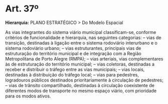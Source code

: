 # Art. 37º

**Hierarquia:** PLANO ESTRATÉGICO > Do Modelo Espacial

As vias integrantes do sistema viário municipal classificam-se, conforme critérios de funcionalidade e hierarquia, nas seguintes categorias:
– vias de transição, destinadas à ligação entre o sistema rodoviário interurbano e o sistema rodoviário urbano;
– vias estruturantes, principais vias de estruturação do território municipal e de integração com a Região Metropolitana de Porto Alegre (RMPA);
– vias arteriais, vias complementares às de estruturação do território municipal;
– vias coletoras, destinadas a receber e distribuir o tráfego entre as vias municipais;
– vias locais, destinadas à distribuição do tráfego local;
– vias para pedestres, logradouros públicos destinados prioritariamente à circulação de pedestres;
– vias de trânsito compartilhado, destinadas à circulação coexistente de diferentes modos de transporte no mesmo espaço viário, com prioridade para os modos ativos.






